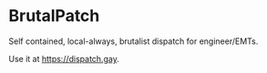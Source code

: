 # BrutalPatch

Self contained, local-always, brutalist dispatch for engineer/EMTs.

Use it at https://dispatch.gay.
